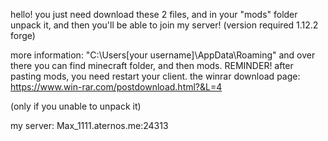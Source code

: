 hello! you just need download these 2 files, and in your "mods" folder unpack it, and then you'll be able to join my server!
(version required 1.12.2 forge)

more information: "C:\Users\[your username]\AppData\Roaming\" and over there you can find minecraft folder, and then mods.
REMINDER! after pasting mods, you need restart your client.
the winrar download page: https://www.win-rar.com/postdownload.html?&L=4

(only if you unable to unpack it)

my server:
Max_1111.aternos.me:24313
